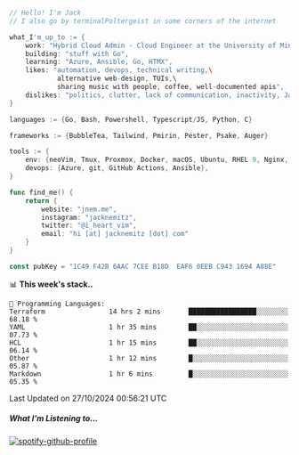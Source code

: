 ```go
// Hello! I'm Jack
// I also go by terminalPoltergeist in some corners of the internet

what_I'm_up_to := {
    work: "Hybrid Cloud Admin - Cloud Engineer at the University of Minnesota",
    building: "stuff with Go",
    learning: "Azure, Ansible, Go, HTMX",
    likes: "automation, devops, technical writing,\
            alternative web-design, TUIs,\
            sharing music with people, coffee, well-documented apis",
    dislikes: "politics, clutter, lack of communication, inactivity, Java",
}

languages := {Go, Bash, Powershell, Typescript/JS, Python, C}

frameworks := {BubbleTea, Tailwind, Pmirin, Pester, Psake, Auger}

tools := {
    env: {neoVim, Tmux, Proxmox, Docker, macOS, Ubuntu, RHEL 9, Nginx, DigitalOcean, Cloudflare},
    devops: {Azure, git, GitHub Actions, Ansible},
}

func find_me() {
    return {
        website: "jnem.me",
        instagram: "jacknemitz",
        twitter: "@i_heart_vim",
        email: "hi [at] jacknemitz [dot] com"
    }
}

const pubKey = "1C49 F42B 6AAC 7CEE B18D  EAF6 0EEB C943 1694 A88E"
```

<!--START_SECTION:waka-->
📊 **This week's stack..** 

```text
💬 Programming Languages: 
Terraform                14 hrs 2 mins       █████████████████░░░░░░░░   68.18 % 
YAML                     1 hr 35 mins        ██░░░░░░░░░░░░░░░░░░░░░░░   07.73 % 
HCL                      1 hr 15 mins        ██░░░░░░░░░░░░░░░░░░░░░░░   06.14 % 
Other                    1 hr 12 mins        █░░░░░░░░░░░░░░░░░░░░░░░░   05.87 % 
Markdown                 1 hr 6 mins         █░░░░░░░░░░░░░░░░░░░░░░░░   05.35 % 
```


 Last Updated on 27/10/2024 00:56:21 UTC
<!--END_SECTION:waka-->

##### What I'm Listening to...

[![spotify-github-profile](https://jnem.me/listening-item?maxAge=2592000)](https://jnem.me/listening)
